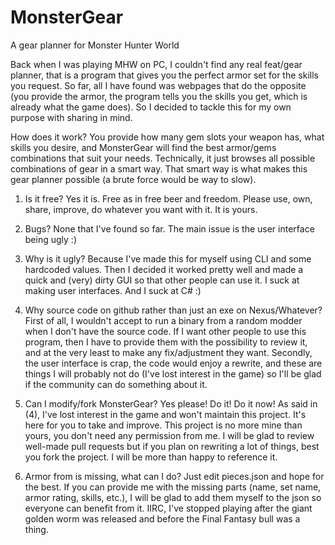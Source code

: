 # MonsterGear
A gear planner for Monster Hunter World

Back when I was playing MHW on PC, I couldn't find any real feat/gear planner, that is a program that gives you the perfect armor set for the skills you request. So far, all I have found was webpages that do the opposite (you provide the armor, the program tells you the skills you get, which is already what the game does). So I decided to tackle this for my own purpose with sharing in mind.

How does it work?
You provide how many gem slots your weapon has, what skills you desire, and MonsterGear will find the best armor/gems combinations that suit your needs. Technically, it just browses all possible combinations of gear in a smart way. That smart way is what makes this gear planner possible (a brute force would be way to slow).

1. Is it free?
Yes it is. Free as in free beer and freedom. Please use, own, share, improve, do whatever you want with it. It is yours.

2. Bugs?
None that I've found so far. The main issue is the user interface being ugly :)

3. Why is it ugly?
Because I've made this for myself using CLI and some hardcoded values. Then I decided it worked pretty well and made a quick and (very) dirty GUI so that other people can use it. I suck at making user interfaces. And I suck at C# :)

4. Why source code on github rather than just an exe on Nexus/Whatever?
First of all, I wouldn't accept to run a binary from a random modder when I don't have the source code. If I want other people to use this program, then I have to provide them with the possibility to review it, and at the very least to make any fix/adjustment they want.
Secondly, the user interface is crap, the code would enjoy a rewrite, and these are things I will probably not do (I've lost interest in the game) so I'll be glad if the community can do something about it.

5. Can I modify/fork MonsterGear?
Yes please! Do it! Do it now!
As said in (4), I've lost interest in the game and won't maintain this project. It's here for you to take and improve. This project is no more mine than yours, you don't need any permission from me. I will be glad to review well-made pull requests but if you plan on rewriting a lot of things, best you fork the project. I will be more than happy to reference it.

6. Armor from <bossname> is missing, what can I do?
Just edit pieces.json and hope for the best. If you can provide me with the missing parts (name, set name, armor rating, skills, etc.), I will be glad to add them myself to the json so everyone can benefit from it. IIRC, I've stopped playing after the giant golden worm was released and before the Final Fantasy bull was a thing.
